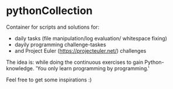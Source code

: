 # pythonCollection

Container for scripts and solutions for:
* daily tasks (file manipulation/log evaluation/ whitespace fixing)
* dayily programming challenge-taskes
* and Project Euler (https://projecteuler.net/) challenges

The idea is: while doing the continuous exercises to gain Python-knowledge. 'You only learn programming by programming.'

Feel free to get some inspirations :)